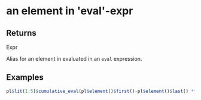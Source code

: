 # an element in 'eval'-expr

## Returns

Expr

Alias for an element in evaluated in an `eval` expression.

## Examples

```r
pl$lit(1:5)$cumulative_eval(pl$element()$first()-pl$element()$last() ** 2)$to_r()
```